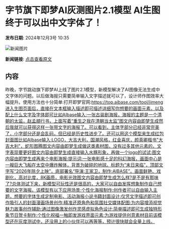 # 字节旗下即梦AI灰测图片2.1模型 AI生图终于可以出中文字体了！

**发布日期**: 2024年12月3号 10:35

![新闻图片](https://upload.chinaz.com/2024/1203/6386881716859757415433548.png)

**新闻链接**: [点击查看原文](https://www.aibase.com/zh/news/13644)

## 内容

昨晚，字节跳动旗下即梦AI上线了图片2.1模型，新模型解决了AI图像无法生成中文字体的问题。以后做海报只需要简单输入文字描述就可以了，设计师作图效率大幅提升。使用方法也十分简单:打开即梦官网:https://top.aibase.com/tool/jimeng进入生图页面后，直接在文本框输入描述即可描述详细写你想要的画面元素，以及配上什么文字及字体即可比如AIbase输入:一张古装剧海报，海报的主题是一个清朝的太监，赵孟頫行书，上面写着“重生之我在清朝当太监”图文内容由即梦生成然后我就可以获得这样一张带文字的海报了。可以看到，主体字部分已经非常完美了，小字部分还是会乱码，但已经是历史性进步了。还可以用这个模型来生成红包封面图比如AIbase输入:LOGO，大吉大利，国潮风格，红金喜庆，颜真卿楷书"大吉大利"，蛇形图腾图文内容由即梦生成做这类素材图，没有过多其他元素的，文字表现要更好图文内容由即梦生成直接输入水豚形象，再做一个logo的试试:图文内容由即梦生成再来个电影海报:提示词:一张电影感十足的科幻海报，画面中心是一艘巨大飞船在太空中爆炸解体，背景为破碎的地球。标题为“末日来临”，顶部文字写“2026年除夕上映”，底部署名“导演:王家卫，制作:AIBASE”。画面鲜艳、戏剧化，高对比度，8K画质，电影光效图文内容由即梦生成怎么样?是不是有那味了?总体测试下来，新模型可玩性还是很高的，大家可以自由发挥想象制作自己想要的文字海报。该模型有以下应用场景:个性化海报制作:创作者可以自由输入主题，想要的字体生成定制电影、活动海报小说书籍封面设计:仅凭文字描述即可创作吸引人的封面漫画场景创作:精准还原角色和氛围社交媒体配图:为内容增添视觉魅力故事创作辅助:通过图像激发创作灵感虚拟角色设计:简单描述即可生成独特形象节日贺卡制作:个性化祝福一触即发游戏界面元素:为游戏提供创意素材目前该模型还在灰度测试中，还没用上的小伙伴可以再等等，预计很快就会全量上线。
